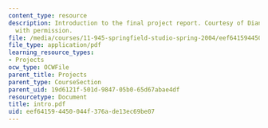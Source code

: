 ```yaml
---
content_type: resource
description: Introduction to the final project report. Courtesy of Diana Bernal. Used
  with permission.
file: /media/courses/11-945-springfield-studio-spring-2004/eef641594450044f376ade13ec69be07_intro.pdf
file_type: application/pdf
learning_resource_types:
- Projects
ocw_type: OCWFile
parent_title: Projects
parent_type: CourseSection
parent_uid: 19d6121f-501d-9847-05b0-65d67abae4df
resourcetype: Document
title: intro.pdf
uid: eef64159-4450-044f-376a-de13ec69be07
---
```


